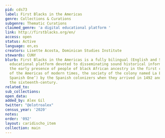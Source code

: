 ```yaml
---
pid: cds73
label: First Blacks in the Americas
genre: Collections & Curations
subgenre: Thematic Curations
claimed_genre: 'a digital educational platform '
link: http://firstblacks.org/en/
access: open
status: Active
language: en,es
creators: Lisette Acosta, Dominican Studies Institute
stewards: CUNY
blurb: First Blacks in the Americas is a fully bilingual (English and Spanish) digital
  educational platform devoted to disseminating sound historical information about
  the early presence of people of black African ancestry in the first colonial society
  of the Americas of modern times, the society of the colony named La Española (‘The
  Spanish One’) by the Spanish colonizers when they arrived in 1492 and throughout
  the sixteenth-century.
related_to:
sub_collections:
open_data:
added_by: Alex Gil
twitter: "@elotroalex"
census_year: '2020'
notes:
order: '092'
layout: caridischo_item
collection: main
---
```


